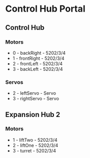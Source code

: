 # Control Hub Portal
## Control Hub
### Motors
- 0 - backRight - 5202/3/4
- 1 - frontRight - 5202/3/4
- 2 - frontLeft - 5202/3/4
- 3 - backLeft - 5202/3/4
### Servos
- 2 - leftServo - Servo
- 3 - rightServo - Servo
## Expansion Hub 2
### Motors
- 1 - liftTwo - 5202/3/4
- 2 - liftOne - 5202/3/4
- 3 - turret - 5202/3/4